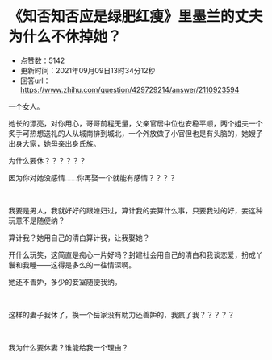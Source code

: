 # 《知否知否应是绿肥红瘦》里墨兰的丈夫为什么不休掉她？
- 点赞数：5142
- 更新时间：2021年09月09日13时34分12秒
- 回答url：https://www.zhihu.com/question/429729214/answer/2110923594
<body>
 <p data-pid="AVq0CEox">一个女人。</p>
 <p data-pid="MVTKcCnT">她长的漂亮，对你用心，哥哥前程无量，父亲官居中位也安稳平顺，两个姐夫一个炙手可热想送礼的人从城南排到城北，一个外放做了小官但也是有头脑的，她嫂子出身大家，她母亲出身氏族。</p>
 <p data-pid="95wwuWFb">为什么要休？？？？？？</p>
 <p data-pid="tUZY8ydf">因为你对她没感情……你再娶一个就能有感情？？？？</p>
 <p class="ztext-empty-paragraph"><br></p>
 <p data-pid="9W87IcF0">我要是男人，我就好好的跟媳妇过，算计我的妾算什么事，只要我过的好，妾这种玩意不是随便纳？</p>
 <p data-pid="EcZ9_43N">算计我？她用自己的清白算计我，让我娶她？</p>
 <p data-pid="mqIyj5E0">开什么玩笑，这简直是痴心一片好吗？封建社会用自己的清白和我谈恋爱，扮成丫鬟和我睡——这得是多么的一往情深啊。</p>
 <p data-pid="1jW-0DHb">她还不善妒，多少的妾室随便我纳。</p>
 <p class="ztext-empty-paragraph"><br></p>
 <p data-pid="SU7yvLZz">这样的妻子我休了，换一个岳家没有助力还善妒的，我疯了我？？？？？</p>
 <p class="ztext-empty-paragraph"><br></p>
 <p data-pid="YF7LZCIj">我为什么要休妻？谁能给我一个理由？</p>
</body>